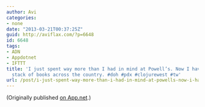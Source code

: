 ```yaml
---
author: Avi
categories:
- none
date: "2013-03-21T00:37:25Z"
guid: http://aviflax.com/?p=6648
id: 6648
tags:
- ADN
- Appdotnet
- IFTTT
title: 'I just spent way more than I had in mind at Powell’s. Now I have to lug this
  stack of books across the country. #doh #pdx #clojurewest #tw'
url: /post/i-just-spent-way-more-than-i-had-in-mind-at-powells-now-i-have-to-lug-this-stack-of-books-across-the-country-doh-pdx-clojurewest-tw/
---
```

(Originally published [on App.net](http://alpha.app.net/aviflax/post/4056025).)